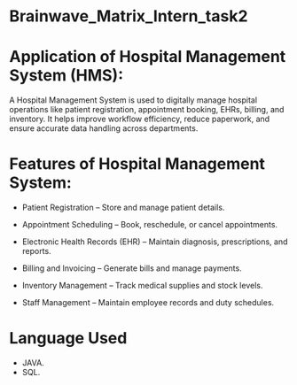 # Brainwave_Matrix_Intern_task2

 
# Application of Hospital Management System (HMS):
A Hospital Management System is used to digitally manage hospital operations like patient registration, appointment booking, EHRs, billing, and inventory. It helps improve workflow efficiency, reduce paperwork, and ensure accurate data handling across departments.

# Features of Hospital Management System:
* Patient Registration – Store and manage patient details.

*  Appointment Scheduling – Book, reschedule, or cancel appointments.

* Electronic Health Records (EHR) – Maintain diagnosis, prescriptions, and reports.

* Billing and Invoicing – Generate bills and manage payments.

* Inventory Management – Track medical supplies and stock levels.

* Staff Management – Maintain employee records and duty schedules.

# Language  Used
* JAVA.
* SQL.
